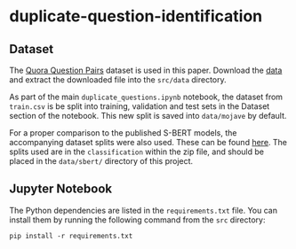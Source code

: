 # duplicate-question-identification

## Dataset
The [Quora Question Pairs](https://www.kaggle.com/competitions/quora-question-pairs) dataset is used in this paper. Download the [data](https://www.kaggle.com/competitions/quora-question-pairs/data) and extract the downloaded file into the `src/data` directory.

As part of the main `duplicate_questions.ipynb` notebook, the dataset from `train.csv` is be split into training, validation and test sets in the Dataset section of the notebook. This new split is saved into `data/mojave` by default.

For a proper comparison to the published S-BERT models, the accompanying dataset splits were also used. These can be found [here](https://sbert.net/datasets/quora-IR-dataset.zip). The splits used are in the `classification`  within the zip file, and should be placed in the `data/sbert/` directory of this project.

## Jupyter Notebook
The Python dependencies are listed in the `requirements.txt` file. You can install them by running the following command from the `src` directory:
```
pip install -r requirements.txt
```
